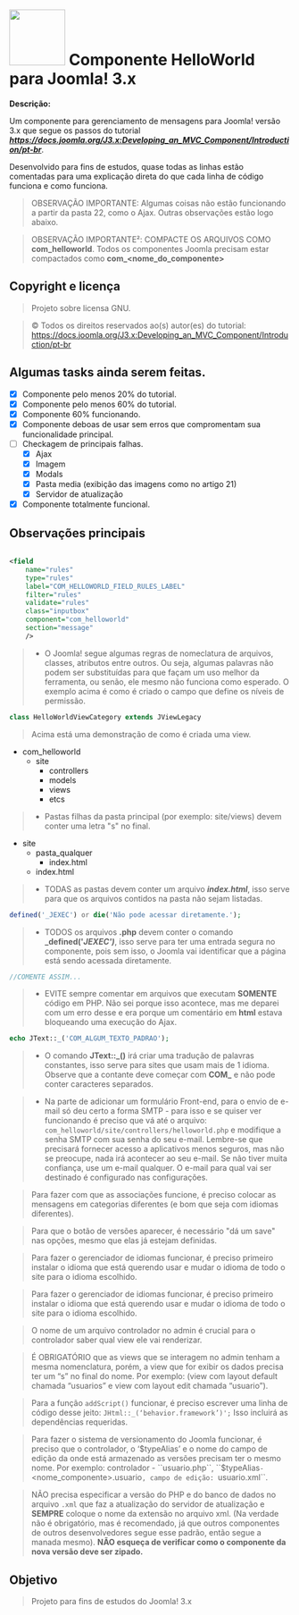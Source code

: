 # <img src="https://docs.joomla.org/images/0/02/Joomla-flat-logo-en.png" width="100" heigth="100" /> Componente HelloWorld para Joomla! 3.x

**Descrição:**

Um componente para gerenciamento de mensagens para Joomla! versão 3.x que segue os passos do tutorial _**https://docs.joomla.org/J3.x:Developing_an_MVC_Component/Introduction/pt-br**_. 

Desenvolvido para fins de estudos, quase todas as linhas estão comentadas para uma explicação direta do que cada linha de código funciona e como funciona.

> OBSERVAÇÃO IMPORTANTE: Algumas coisas não estão funcionando a partir da pasta 22, como o Ajax. Outras observações estão logo abaixo.

> OBSERVAÇÃO IMPORTANTE²: COMPACTE OS ARQUIVOS COMO **com_helloworld**. Todos os componentes Joomla precisam estar compactados como **com_<nome_do_componente>**

## Copyright e licença

> Projeto sobre licensa GNU.

> © Todos os direitos reservados ao(s) autor(es) do tutorial: https://docs.joomla.org/J3.x:Developing_an_MVC_Component/Introduction/pt-br

## Algumas tasks ainda serem feitas.

- [x] Componente pelo menos 20% do tutorial.
- [x] Componente pelo menos 60% do tutorial.
- [x] Componente 60% funcionando.
- [x] Componente deboas de usar sem erros que compromentam sua funcionalidade principal.
- [ ] Checkagem de principais falhas.
	- [x] Ajax
	- [x] Imagem
	- [x] Modals
	- [x] Pasta media (exibição das imagens como no artigo 21)
	- [x] Servidor de atualização
- [x] Componente totalmente funcional.

## Observações principais

```xml	 

<field 
	name="rules"
	type="rules"
	label="COM_HELLOWORLD_FIELD_RULES_LABEL"
	filter="rules"
	validate="rules"
	class="inputbox"
	component="com_helloworld"
	section="message"
	/>

```


> - O Joomla! segue algumas regras de nomeclatura de arquivos, classes, atributos entre outros. Ou seja, algumas palavras não podem ser substituídas para que façam um uso melhor da ferramenta, ou senão, ele mesmo não funciona como esperado. O exemplo acima é como é criado o campo que define os níveis de permissão.

```php
class HelloWorldViewCategory extends JViewLegacy
```

> Acima está uma demonstração de como é criada uma view.

* com_helloworld
	* site
		* controllers
		* models
		* views
		* etcs

> - Pastas filhas da pasta principal (por exemplo: site/views) devem conter uma letra "s" no final.

* site
	* pasta_qualquer
		* index.html
	* index.html

> - TODAS as pastas devem conter um arquivo **_index.html_**, isso serve para que os arquivos contidos na pasta não sejam listadas.

```php
defined('_JEXEC') or die('Não pode acessar diretamente.');
```

> - TODOS os arquivos **.php** devem conter o comando **_defined('_JEXEC')_**, isso serve para ter uma entrada segura no componente, pois sem isso, o Joomla vai identificar que a página está sendo acessada diretamente.

```php
//COMENTE ASSIM...
```

> - EVITE sempre comentar em arquivos que executam **SOMENTE** código em PHP. Não sei porque isso acontece, mas me deparei com um erro desse e era porque um comentário em **html** estava bloqueando uma execução do Ajax.

```php
echo JText::_('COM_ALGUM_TEXTO_PADRAO');
```

> - O comando **JText::_()** irá criar uma tradução de palavras constantes, isso serve para sites que usam mais de 1 idioma. Observe que a contante deve começar com **COM_** e não pode conter caracteres separados.

> - Na parte de adicionar um formulário Front-end, para o envio de e-mail só deu certo a forma SMTP - para isso e se quiser ver funcionando é preciso que vá até o arquivo: ``com_helloworld/site/controllers/helloworld.php`` e modifique a senha SMTP com sua senha do seu e-mail. Lembre-se que precisará fornecer acesso a aplicativos menos seguros, mas não se preocupe, nada irá acontecer ao seu e-mail. Se não tiver muita confiança, use um e-mail qualquer. O e-mail para qual vai ser destinado é configurado nas configurações.

> Para fazer com que as associações funcione, é preciso colocar as mensagens em categorias diferentes (e bom que seja com idiomas diferentes).

> Para que o botão de versões aparecer, é necessário "dá um save" nas opções, mesmo que elas já estejam definidas.

> Para fazer o gerenciador de idiomas funcionar, é preciso primeiro instalar o idioma que está querendo usar e mudar o idioma de todo o site para o idioma escolhido.

> Para fazer o gerenciador de idiomas funcionar, é preciso primeiro instalar o idioma que está querendo usar e mudar o idioma de todo o site para o idioma escolhido.

> O nome de um arquivo controlador no admin é crucial para o controlador saber qual view ele vai renderizar.

> É OBRIGATÓRIO que as views que se interagem no admin tenham a mesma nomenclatura, porém, a view que for exibir os dados precisa ter um “s” no final do nome. Por exemplo: (view com layout default chamada “usuarios” e view com layout edit chamada “usuario”).

> Para a função ``addScript()`` funcionar, é preciso escrever uma linha de código desse jeito: ``JHtml::_(‘behavior.framework’)';`` Isso incluirá as dependências requeridas.

> Para fazer o sistema de versionamento do Joomla funcionar, é preciso que o controlador, o ‘$typeAlias’ e o nome do campo de edição da onde está armazenado as versões precisam ter o mesmo nome. Por exemplo: controlador - ``usuario.php``, ``$typeAlias`` - ``<nome_componente>.usuario``, campo de edição: ``usuario.xml``.

> NÃO precisa especificar a versão do PHP e do banco de dados no arquivo ``.xml`` que faz a atualização do servidor de atualização e **SEMPRE** coloque o nome da extensão no arquivo xml. (Na verdade não é obrigatório, mas é recomendado, já que outros componentes de outros desenvolvedores segue esse padrão, então segue a manada mesmo). **NÃO esqueça de verificar como o componente da nova versão deve ser zipado.**

## Objetivo

> Projeto para fins de estudos do Joomla! 3.x 
